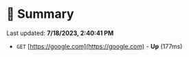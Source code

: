 # 📖 Summary
Last updated: **7/18/2023, 2:40:41 PM**

- `GET` [https://google.com](https://google.com) - **Up** (177ms)
